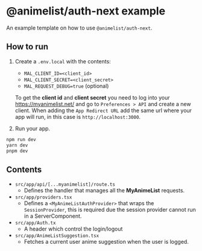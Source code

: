 # @animelist/auth-next example

An example template on how to use `@animelist/auth-next`.

## How to run

1. Create a `.env.local` with the contents:
   - `MAL_CLIENT_ID=<client_id>`
   - `MAL_CLIENT_SECRET=<client_secret>`
   - `MAL_REQUEST_DEBUG=true` (optional)

    To get the **client id** and **client secret** you need to log into your <https://myanimelist.net/> and go to `Preferences > API` and create a new client. When adding the `App Redirect URL` add the same url where your app will run, in this case is `http://localhost:3000`.

2. Run your app.

```bash
npm run dev
yarn dev
pnpm dev
```

## Contents

- `src/app/api/[...myanimelist]/route.ts`
  - Defines the handler that manages all the **MyAnimeList** requests.
- `src/app/providers.tsx`
  - Defines a `<MyAnimeListAuthProvider>` that wraps the `SessionProvider`, this is required due the session provider cannot run in a ServerComponent.
- `src/app/Auth.tx`
  - A header which control the login/logout
- `src/app/AnimeListSuggestion.tsx`
  - Fetches a current user anime suggestion when the user is logged.
